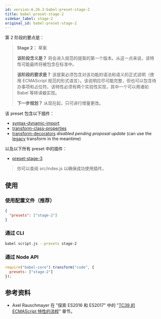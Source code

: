 ```yaml
---
id: version-6.26.3-babel-preset-stage-2
title: babel-preset-stage-2
sidebar_label: stage-2
original_id: babel-preset-stage-2
---
```


第 2 阶段的要点是：

> **Stage 2：** 草案
>
> **该阶段含义是？** 将会进入规范的提案的第一个版本。从这一点来说，该特性可能最终将被包含在标准中。
>
> **该阶段的要求是？** 该提案必须包含对该功能的语法和语义的正式说明（使用 ECMAScript 规范的形式语言）。该说明应尽可能完整，但也可以包含待办事项和占位符。该特性必须有两个实验性实现，其中一个可以用诸如 Babel 等转译器实现。
>
> **下一步规划？** 从现在起，只可进行增量更改。

该 preset 包含以下插件：

- [syntax-dynamic-import](babel-plugin-syntax-dynamic-import)
- [transform-class-properties](babel-plugin-transform-class-properties)
- [transform-decorators](babel-plugin-transform-decorators) *disabled pending proposal update* (can use the [legacy](https://github.com/loganfsmyth/babel-plugin-transform-decorators-legacy) transform in the meantime)

以及以下所有 preset 中的插件：

- [preset-stage-3](babel-preset-stage-3)

> 你可以查阅 src/index.js 以确保成功使用插件。

## 使用

### 使用配置文件（推荐）

```json
{
  "presets": ["stage-2"]
}
```

### 通过 CLI

```sh
babel script.js --presets stage-2
```

### 通过 Node API

```javascript
require("babel-core").transform("code", {
  presets: ["stage-2"]
});
```

## 参考资料

- Axel Rauschmayer 在 "探索 ES2016 和 ES2017" 中的 "[TC39 的 ECMAScript 特性的流程](http://exploringjs.com/es2016-es2017/ch_tc39-process.html)" 章节。
